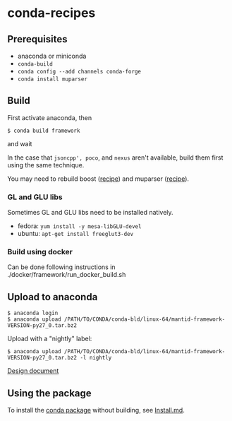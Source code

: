 # conda-recipes

## Prerequisites

* anaconda or miniconda
* `conda-build`
* `conda config --add channels conda-forge`
* `conda install muparser`

## Build
First activate anaconda, then
```
$ conda build framework
```
and wait

In the case that `jsoncpp', poco`, and `nexus` aren't available, build
them first using the same technique.

You may need to rebuild boost ([recipe](https://github.com/conda-forge/boost-feedstock)) and muparser ([recipe](https://github.com/conda-forge/muparser-feedstock)).

### GL and GLU libs
Sometimes GL and GLU libs need to be installed natively.

* fedora: `yum install -y mesa-libGLU-devel`
* ubuntu: `apt-get install freeglut3-dev`

### Build using docker

Can be done following instructions in ./docker/framework/run_docker_build.sh

## Upload to anaconda
```
$ anaconda login
$ anaconda upload /PATH/TO/CONDA/conda-bld/linux-64/mantid-framework-VERSION-py27_0.tar.bz2
```

Upload with a "nightly" label:
```
$ anaconda upload /PATH/TO/CONDA/conda-bld/linux-64/mantid-framework-VERSION-py27_0.tar.bz2 -l nightly
```

[Design document](../../../documents/blob/master/Design/Anaconda.md)

## Using the package

To install the [conda package](https://anaconda.org/mantid/mantid-framework) without building,
see [Install.md](Install.md).
